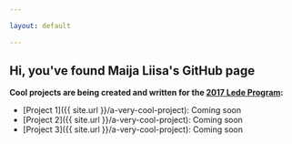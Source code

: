 ```yaml
---

layout: default

---
```



<h2 style="color:'#33CCCC;"> Hi, you've found Maija Liisa's GitHub page</h2>

<strong>Cool projects are being created and written for the [2017 Lede Program](http://ledeprogram.com):</strong>

* [Project 1]({{ site.url }}/a-very-cool-project): Coming soon
* [Project 2]({{ site.url }}/a-very-cool-project): Coming soon
* [Project 3]({{ site.url }}/a-very-cool-project): Coming soon

